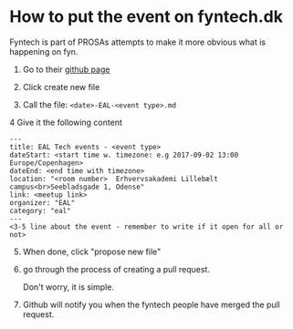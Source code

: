 How to put the event on fyntech.dk
=====================================

Fyntech is part of PROSAs attempts to make it more obvious what is happening on fyn.

1. Go to their [github page](https://github.com/fyntech/fyntech/tree/master/_events)

2. Click create new file

3. Call the file: `<date>-EAL-<event type>.md`

4 Give it the following content

    ---
    title: EAL Tech events - <event type>
    dateStart: <start time w. timezone: e.g 2017-09-02 13:00 Europe/Copenhagen>
    dateEnd: <end time with timezone>
    location: "<room number>  Erhvervsakademi Lillebælt campus<br>Seebladsgade 1, Odense"
    link: <meetup link>
    organizer: "EAL"
    category: "eal"
    ---
    <3-5 line about the event - remember to write if it open for all or not>
    
5. When done, click "propose new file"

6. go through the process of creating a pull request.

    Don't worry, it is simple.
    
7. Github will notify you when the fyntech people have merged the pull request.
